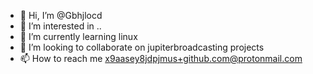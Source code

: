 - 👋 Hi, I’m @Gbhjlocd
- 👀 I’m interested in ..
- 🌱 I’m currently learning linux
- 💞️ I’m looking to collaborate on jupiterbroadcasting projects
- 📫 How to reach me x9aasey8jdpjmus+github.com@protonmail.com

<!---
Gbhjlocd/Gbhjlocd is a ✨ special ✨ repository because its `README.md` (this file) appears on your GitHub profile.
You can click the Preview link to take a look at your changes.
--->
